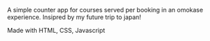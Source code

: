 A simple counter app for courses served per booking in an omokase experience. Insipred by my future trip to japan!

Made with HTML, CSS, Javascript
